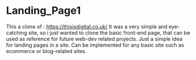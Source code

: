 # Landing_Page1
This a  clone of : https://thisisdigital.co.uk/
It was a very simple and eye-catching site, so i just wanted to clone the basic front-end page, that can be used as reference for future web-dev related projects.
Just a simple idea for landing pages in a site.
Can be implemented for any basic site such as ecommerce or blog-related sites.
